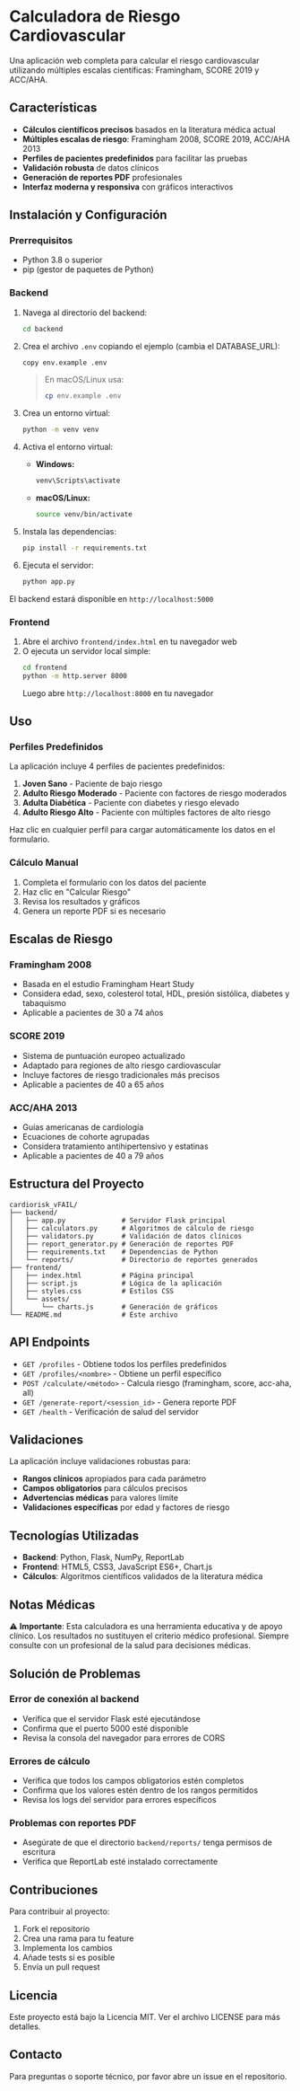 # Calculadora de Riesgo Cardiovascular

Una aplicación web completa para calcular el riesgo cardiovascular utilizando múltiples escalas científicas: Framingham, SCORE 2019 y ACC/AHA.

## Características

- **Cálculos científicos precisos** basados en la literatura médica actual
- **Múltiples escalas de riesgo**: Framingham 2008, SCORE 2019, ACC/AHA 2013
- **Perfiles de pacientes predefinidos** para facilitar las pruebas
- **Validación robusta** de datos clínicos
- **Generación de reportes PDF** profesionales
- **Interfaz moderna y responsiva** con gráficos interactivos

## Instalación y Configuración

### Prerrequisitos

- Python 3.8 o superior
- pip (gestor de paquetes de Python)

### Backend

1. Navega al directorio del backend:
   ```bash
   cd backend
   ```

2. Crea el archivo `.env` copiando el ejemplo (cambia el DATABASE_URL):
   ```bash
   copy env.example .env
   ```
   > En macOS/Linux usa:
   > ```bash
   > cp env.example .env
   > ```

2. Crea un entorno virtual:
   ```bash
   python -m venv venv
   ```

3. Activa el entorno virtual:
   - **Windows:**
     ```bash
     venv\Scripts\activate
     ```
   - **macOS/Linux:**
     ```bash
     source venv/bin/activate
     ```

4. Instala las dependencias:
   ```bash
   pip install -r requirements.txt
   ```

5. Ejecuta el servidor:
   ```bash
   python app.py
   ```

El backend estará disponible en `http://localhost:5000`

### Frontend

1. Abre el archivo `frontend/index.html` en tu navegador web
2. O ejecuta un servidor local simple:
   ```bash
   cd frontend
   python -m http.server 8000
   ```
   Luego abre `http://localhost:8000` en tu navegador

## Uso

### Perfiles Predefinidos

La aplicación incluye 4 perfiles de pacientes predefinidos:

1. **Joven Sano** - Paciente de bajo riesgo
2. **Adulto Riesgo Moderado** - Paciente con factores de riesgo moderados
3. **Adulta Diabética** - Paciente con diabetes y riesgo elevado
4. **Adulto Riesgo Alto** - Paciente con múltiples factores de alto riesgo

Haz clic en cualquier perfil para cargar automáticamente los datos en el formulario.

### Cálculo Manual

1. Completa el formulario con los datos del paciente
2. Haz clic en "Calcular Riesgo"
3. Revisa los resultados y gráficos
4. Genera un reporte PDF si es necesario

## Escalas de Riesgo

### Framingham 2008
- Basada en el estudio Framingham Heart Study
- Considera edad, sexo, colesterol total, HDL, presión sistólica, diabetes y tabaquismo
- Aplicable a pacientes de 30 a 74 años

### SCORE 2019
- Sistema de puntuación europeo actualizado
- Adaptado para regiones de alto riesgo cardiovascular
- Incluye factores de riesgo tradicionales más precisos
- Aplicable a pacientes de 40 a 65 años

### ACC/AHA 2013
- Guías americanas de cardiología
- Ecuaciones de cohorte agrupadas
- Considera tratamiento antihipertensivo y estatinas
- Aplicable a pacientes de 40 a 79 años

## Estructura del Proyecto

```
cardiorisk_vFAIL/
├── backend/
│   ├── app.py              # Servidor Flask principal
│   ├── calculators.py      # Algoritmos de cálculo de riesgo
│   ├── validators.py       # Validación de datos clínicos
│   ├── report_generator.py # Generación de reportes PDF
│   ├── requirements.txt    # Dependencias de Python
│   └── reports/            # Directorio de reportes generados
├── frontend/
│   ├── index.html          # Página principal
│   ├── script.js           # Lógica de la aplicación
│   ├── styles.css          # Estilos CSS
│   └── assets/
│       └── charts.js       # Generación de gráficos
└── README.md               # Este archivo
```

## API Endpoints

- `GET /profiles` - Obtiene todos los perfiles predefinidos
- `GET /profiles/<nombre>` - Obtiene un perfil específico
- `POST /calculate/<método>` - Calcula riesgo (framingham, score, acc-aha, all)
- `GET /generate-report/<session_id>` - Genera reporte PDF
- `GET /health` - Verificación de salud del servidor

## Validaciones

La aplicación incluye validaciones robustas para:

- **Rangos clínicos** apropiados para cada parámetro
- **Campos obligatorios** para cálculos precisos
- **Advertencias médicas** para valores límite
- **Validaciones específicas** por edad y factores de riesgo

## Tecnologías Utilizadas

- **Backend**: Python, Flask, NumPy, ReportLab
- **Frontend**: HTML5, CSS3, JavaScript ES6+, Chart.js
- **Cálculos**: Algoritmos científicos validados de la literatura médica

## Notas Médicas

⚠️ **Importante**: Esta calculadora es una herramienta educativa y de apoyo clínico. Los resultados no sustituyen el criterio médico profesional. Siempre consulte con un profesional de la salud para decisiones médicas.

## Solución de Problemas

### Error de conexión al backend
- Verifica que el servidor Flask esté ejecutándose
- Confirma que el puerto 5000 esté disponible
- Revisa la consola del navegador para errores de CORS

### Errores de cálculo
- Verifica que todos los campos obligatorios estén completos
- Confirma que los valores estén dentro de los rangos permitidos
- Revisa los logs del servidor para errores específicos

### Problemas con reportes PDF
- Asegúrate de que el directorio `backend/reports/` tenga permisos de escritura
- Verifica que ReportLab esté instalado correctamente

## Contribuciones

Para contribuir al proyecto:

1. Fork el repositorio
2. Crea una rama para tu feature
3. Implementa los cambios
4. Añade tests si es posible
5. Envía un pull request

## Licencia

Este proyecto está bajo la Licencia MIT. Ver el archivo LICENSE para más detalles.

## Contacto

Para preguntas o soporte técnico, por favor abre un issue en el repositorio.
